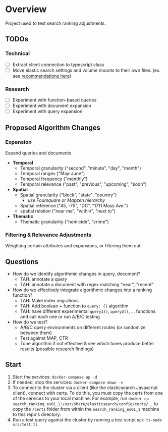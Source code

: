# Overview

Project used to test search ranking adjustments.

## TODOs
### Technical

- [ ] Extract client connection to typescript class
- [ ] Move elastic search settings and volume mounts to their own files: (ex. see [recommendations here](https://www.elastic.co/guide/en/elastic-stack-get-started/current/get-started-stack-docker.html#load-settings-file))

### Research

- [ ] Experiment with function-based queries
- [ ] Experiment with document expansion
- [ ] Experiment with query expansion

## Proposed Algorithm Changes

### Expansion

Expand queries and documents

- **Temporal**
  - Temporal granularity ("second", "minute", "day", "month")
  - Temporal ranges ("May-June")
  - Temporal frequency ("monthly")
  - Temporal relevance ("past", "previous", "upcoming", "soon")
- **Spatial**
  - Spatial granularity ("block", "state", "country")
    - *use Foursquare or Mapzen hierarchy*
  - Spatial reference ("45, -75", "DC", "1711 Mass Ave.")
  - spatial relation ("near me", "within", "next to")
- **Thematic**
  - Thematic granularity ("homicide", "crime")

### Filtering & Relevance Adjustments

Weighting certain attributes and expansions, or filtering them out.


## Questions

- How do we identify algorithmic changes in query, document?
  - TAH: annotate a query
  - TAH: annotate a document with regex matching "near", "recent"
- How do we effectively integrate algorithmic changes into a ranking function?
  - TAH: Make index migrations
  - TAH: Add boolean + function to `query: {}` algorithm
  - TAH: have different experimental `query1()`, `query2()`, ... functions and call each one or run A/B/C testing
- How do we test?
  - A/B/C query environments on different routes (or randomize between them)
  - Test against MAP, CTR
  - Tune algorithm if not effective & see which tunes produce better results (possible research findings)

## Start

1. Start the services: `docker-compose up -d`
2. If needed, stop the services: `docker-compose down -v`
3. To connect to the cluster via a client (like the elasticsearch Javascript client), connect with certs. To do this, you must copy the certs from one of the services to your local machine. For example, run `docker cp search_ranking_es01_1:/usr/share/elasticsearch/config/certs/ .` to copy the `/certs` folder from within the `search_ranking_es01_1` machine to this repo's directory.
4. Run a test query against the cluster by running a test script `npx ts-node src/test.ts`
